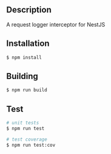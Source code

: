 ## Description

A request logger interceptor for NestJS

## Installation

```bash
$ npm install
```

## Building

```bash
$ npm run build
```

## Test

```bash
# unit tests
$ npm run test

# test coverage
$ npm run test:cov
```
